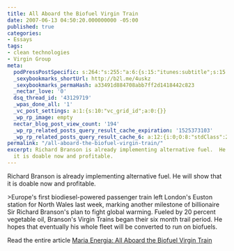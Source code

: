 ```yaml
---
title: All Aboard the Biofuel Virgin Train
date: 2007-06-13 04:50:20.000000000 -05:00
published: true
categories:
- Essays
tags:
- clean technologies
- Virgin Group
meta:
  podPressPostSpecific: s:264:"s:255:"a:6:{s:15:"itunes:subtitle";s:15:"##PostExcerpt##";s:14:"itunes:summary";s:15:"##PostExcerpt##";s:15:"itunes:keywords";s:17:"##WordPressCats##";s:13:"itunes:author";s:10:"##Global##";s:15:"itunes:explicit";s:7:"Default";s:12:"itunes:block";s:7:"Default";}";";
  _sexybookmarks_shortUrl: http://b2l.me/4uskz
  _sexybookmarks_permaHash: a33491d884708abb7ff2d1418442c823
  _nectar_love: '0'
  dsq_thread_id: '43129719'
  _wpas_done_all: '1'
  _vc_post_settings: a:1:{s:10:"vc_grid_id";a:0:{}}
  _wp_rp_image: empty
  nectar_blog_post_view_count: '194'
  _wp_rp_related_posts_query_result_cache_expiration: '1525373103'
  _wp_rp_related_posts_query_result_cache_6: a:12:{i:0;O:8:"stdClass":2:{s:7:"post_id";s:3:"365";s:5:"score";s:17:"137.8957008776229";}i:1;O:8:"stdClass":2:{s:7:"post_id";s:3:"279";s:5:"score";s:18:"115.21195076396697";}i:2;O:8:"stdClass":2:{s:7:"post_id";s:3:"389";s:5:"score";s:18:"105.46986428533961";}i:3;O:8:"stdClass":2:{s:7:"post_id";s:3:"280";s:5:"score";s:17:"93.60881079153759";}i:4;O:8:"stdClass":2:{s:7:"post_id";s:3:"334";s:5:"score";s:17:"85.87251312570763";}i:5;O:8:"stdClass":2:{s:7:"post_id";s:3:"359";s:5:"score";s:15:"78.453515643066";}i:6;O:8:"stdClass":2:{s:7:"post_id";s:3:"318";s:5:"score";s:15:"78.453515643066";}i:7;O:8:"stdClass":2:{s:7:"post_id";s:3:"261";s:5:"score";s:15:"78.453515643066";}i:8;O:8:"stdClass":2:{s:7:"post_id";s:3:"799";s:5:"score";s:17:"77.78057116981253";}i:9;O:8:"stdClass":2:{s:7:"post_id";s:3:"407";s:5:"score";s:17:"77.78057116981253";}i:10;O:8:"stdClass":2:{s:7:"post_id";s:3:"727";s:5:"score";s:17:"77.16980787067425";}i:11;O:8:"stdClass":2:{s:7:"post_id";s:4:"1305";s:5:"score";s:17:"73.06757345452687";}}
permalink: "/all-aboard-the-biofuel-virgin-train/"
excerpt: Richard Branson is already implementing alternative fuel.  He will show that
  it is doable now and profitable.
---
```

<p>Richard Branson is already implementing alternative fuel.  He will show that it is doable now and profitable.</p>
>Europe's first biodiesel-powered passenger train left London's Euston station for North Wales last week, marking another milestone of billionaire Sir Richard Branson's plan to fight global warming. Fueled by 20 percent vegetable oil, Branson's Virgin Trains began their six month trail period. He hopes that eventually his whole fleet will be converted to run on biofuels.
</p></blockquote>
<p>Read the entire article <a href="http://mariaenergia.blogspot.com/2007/06/all-aboard-biofuel-virgin-train.html" rel="nofollow">Maria Energia: All Aboard the Biofuel Virgin Train</a></p>
